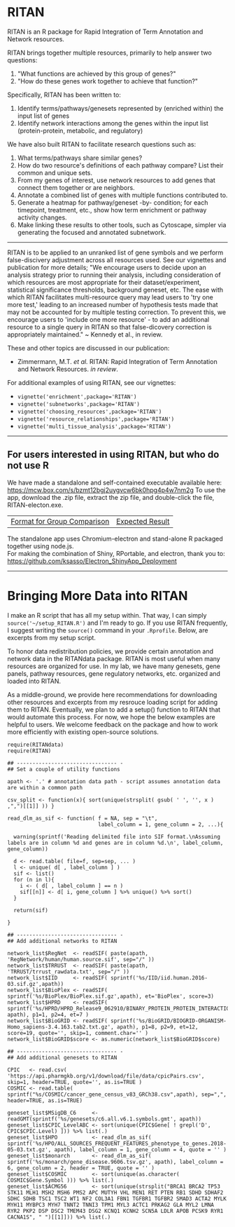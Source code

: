 # RITAN
RITAN is an R package for Rapid Integration of Term Annotation and Network resources.

RITAN brings together multiple resources, primarily to help answer two questions:

1. "What functions are achieved by this group of genes?"
2. "How do these genes work together to achieve that function?"

Specifically, RITAN has been written to:

1. Identify terms/pathways/genesets represented by (enriched within) the input list of genes
2. Identify network interactions among the genes within the input list (protein-protein, metabolic, and regulatory)

We have also built RITAN to facilitate research questions such as:

1. What terms/pathways share similar genes?
2. How do two resource's definitions of each pathway compare? List their common and unique sets.
3. From my genes of interest, use network resources to add genes that connect them together or are neighbors.
4. Annotate a combined list of genes with multiple functions contributed to.
6. Generate a heatmap for pathway/geneset -by- condition; for each timepoint, treatment, etc., show how term enrichment or pathway activity changes.
5. Make linking these results to other tools, such as Cytoscape, simpler via generating the focused and annotated subnetwork.

<hr>

RITAN is to be applied to an unranked list of gene symbols and we perform false-discivery adjustment across all resources used.
See our vignettes and publication for more details; "We encourage users to decide upon an analysis strategy prior to running their analysis, including consideration of which resources are most appropriate for their dataset/experiment, statistical significance thresholds, background geneset, etc. The ease with which RITAN facilitates multi-resource query may lead users to 'try one more test,' leading to an increased number of hypothesis tests made that may not be accounted for by multiple testing correction. To prevent this, we encourage users to 'include one more resource' - to add an additional resource to a single query in RITAN so that false-dicovery correction is appropriately maintained." ~ Kennedy et al., in review.

These and other topics are discussed in our publication:
<ul>
<li>Zimmermann, M.T. <i>et al.</i> RITAN: Rapid Integration of Term Annotation and Network Resources. <i>in review</i>.</li>
</ul>

For additional examples of using RITAN, see our vignettes:

* `vignette('enrichment',package='RITAN')`
* `vignette('subnetworks',package='RITAN')`
* `vignette('choosing_resources',package='RITAN')`
* `vignette('resource_relationships',package='RITAN')`
* `vignette('multi_tissue_analysis',package='RITAN')`

<hr>

## For users interested in using RITAN, but who do not use R

We have made a standalone and self-contained executable available here:
https://mcw.box.com/s/bzmt12bgj2uygvcw6bk0hpg4p4w7nm2g
To use the app, download the .zip file, extract the zip file, and double-click the file, RITAN-electon.exe.

<!--
<p align="center">
  <img src="https://mcw.box.com/s/6y76mb22b06ovs3nxjocjz16al07o3up" width="350" type="image/pdf" title="Format for Group Comparison">
  <img src="https://mcw.box.com/s/zf3uqabksziu89uplabs2psnyonxfqwa" width="350" type="image/png" alt="Expected Result" title="Expected Result">
</p>
-->

<table align="center">
  <tr>
  <td> <a href="https://mcw.box.com/s/6y76mb22b06ovs3nxjocjz16al07o3up">Format for Group Comparison</a> </td>
  <td> <a href="https://mcw.box.com/s/zf3uqabksziu89uplabs2psnyonxfqwa">Expected Result</a> </td>
  </tr>  
</table>

The standalone app uses Chromium-electron and stand-alone R packaged together using node.js.
<br>
For making the combination of Shiny, RPortable, and electron, thank you to: https://github.com/ksasso/Electron_ShinyApp_Deployment

<hr>

# Bringing More Data into RITAN

I make an R script that has all my setup within. That way, I can simply `source('~/setup_RITAN.R')` and I'm ready to go. If you use RITAN frequently, I suggest writing the `source()` command in your `.Rprofile`. Below, are excerpts from my setup script.

To honor data redistribution policies, we provide certain annotation and network data in the RITANdata package. RITAN is most useful when many resources are organized for use. In my lab, we have many genesets, gene panels, pathway resources, gene regulatory networks, etc. organized and loaded into RITAN.

As a middle-ground, we provide here recommendations for downloading other resources and excerpts from my resrouce loading script for adding them to RITAN. Eventually, we plan to add a setup() function to RITAN that would automate this process. For now, we hope the below examples are helpful to users. We welcome feedback on the package and how to work more efficiently with existing open-source solutions.

```{r eval=FALSE, echo=TRUE, tidy=TRUE}
require(RITANdata)
require(RITAN)

## -------------------------------- -
## Set a couple of utility functions

apath <- '.' # annotation data path - script assumes annotation data are within a common path

csv_split <- function(x){ sort(unique(strsplit( gsub( ' ', '', x ) ,",")[[1]] )) }

read_dlm_as_sif <- function( f = NA, sep = "\t",
                             label_column = 1, gene_column = 2, ...){

  warning(sprintf('Reading delimited file into SIF format.\nAssuming labels are in column %d and genes are in column %d.\n', label_column, gene_column))

  d <- read.table( file=f, sep=sep, ... )
  l <- unique( d[ , label_column ] )
  sif <- list()
  for (n in l){
    i <- ( d[ , label_column ] == n )
    sif[[n]] <- d[ i, gene_column ] %>% unique() %>% sort()
  }

  return(sif)

}

## -------------------------------- -
## Add additional networks to RITAN

network_list$RegNet  <- readSIF( paste(apath, 'RegNetwork/human/human.source.sif', sep="/" ))
network_list$TRRUST  <- readSIF( paste(apath, 'TRRUST/trrust_rawdata.txt', sep="/" ))
network_list$IID     <- readSIF( sprintf('%s/IID/iid.human.2016-03.sif.gz',apath))
network_list$BioPlex <- readSIF( sprintf('%s/BioPlex/BioPlex.sif.gz',apath), et='BioPlex', score=3)
network_list$HPRD    <- readSIF( sprintf('%s/HPRD/HPRD_Release9_062910/BINARY_PROTEIN_PROTEIN_INTERACTIONS.txt', apath), p1=1, p2=4, et=7 )
network_list$BioGRID <- readSIF( sprintf('%s/BioGRID/BIOGRID-ORGANISM-Homo_sapiens-3.4.163.tab2.txt.gz', apath), p1=8, p2=9, et=12, score=19, quote='', skip=1, comment.char='' )
network_list$BioGRID$score <- as.numeric(network_list$BioGRID$score)

## -------------------------------- -
## Add additional genesets to RITAN

CPIC   <- read.csv( 'https://api.pharmgkb.org/v1/download/file/data/cpicPairs.csv', skip=1, header=TRUE, quote='', as.is=TRUE )
COSMIC <- read.table( sprintf("%s/COSMIC/cancer_gene_census_v83_GRCh38.csv",apath), sep=",", header=TRUE, as.is=TRUE)

geneset_list$MSigDB_C6     <- readGMT(sprintf('%s/genesets/c6.all.v6.1.symbols.gmt', apath))
geneset_list$CPIC_LevelABC <- sort(unique(CPIC$Gene[ ! grepl('D', CPIC$CPIC.Level) ])) %>% list(.)
geneset_list$HPO           <- read_dlm_as_sif( sprintf('%s/HPO/ALL_SOURCES_FREQUENT_FEATURES_phenotype_to_genes.2018-05-03.txt.gz', apath), label_column = 1, gene_column = 4, quote = '' )
geneset_list$monarch       <- read_dlm_as_sif( sprintf('%s/monarch/gene_disease.9606.tsv.gz', apath), label_column = 6, gene_column = 2, header = TRUE, quote = '' )
geneset_list$COSMIC        <- sort(unique(as.character( COSMIC$Gene.Symbol ))) %>% list(.)
geneset_list$ACMG56        <- sort(unique(strsplit("BRCA1 BRCA2 TP53 STK11 MLH1 MSH2 MSH6 PMS2 APC MUTYH VHL MEN1 RET PTEN RB1 SDHD SDHAF2 SDHC SDHB TSC1 TSC2 WT1 NF2 COL3A1 FBN1 TGFBR1 TGFBR2 SMAD3 ACTA2 MYLK MYH11 MYBPC3 MYH7 TNNT2 TNNI3 TPM1 MYL3 ACTC1 PRKAG2 GLA MYL2 LMNA RYR2 PKP2 DSP DSC2 TMEM43 DSG2 KCNQ1 KCNH2 SCN5A LDLR APOB PCSK9 RYR1 CACNA1S", " ")[[1]])) %>% list(.)

```
